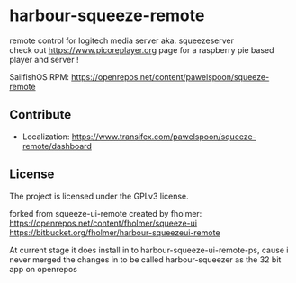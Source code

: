 # harbour-squeeze-remote
remote control for logitech media server aka. squeezeserver \
check out <https://www.picoreplayer.org> page for a raspberry pie based player and server !

SailfishOS RPM: <https://openrepos.net/content/pawelspoon/squeeze-remote>

Contribute
----------

- Localization: <https://www.transifex.com/pawelspoon/squeeze-remote/dashboard>

License
-------

The project is licensed under the GPLv3 license.

forked from squeeze-ui-remote created by fholmer: 
<https://openrepos.net/content/fholmer/squeeze-ui>
<https://bitbucket.org/fholmer/harbour-squeezeui-remote>

At current stage it does install in to harbour-squeeze-ui-remote-ps, cause i never merged the changes in to be called harbour-squeezer as the 32 bit app on openrepos
